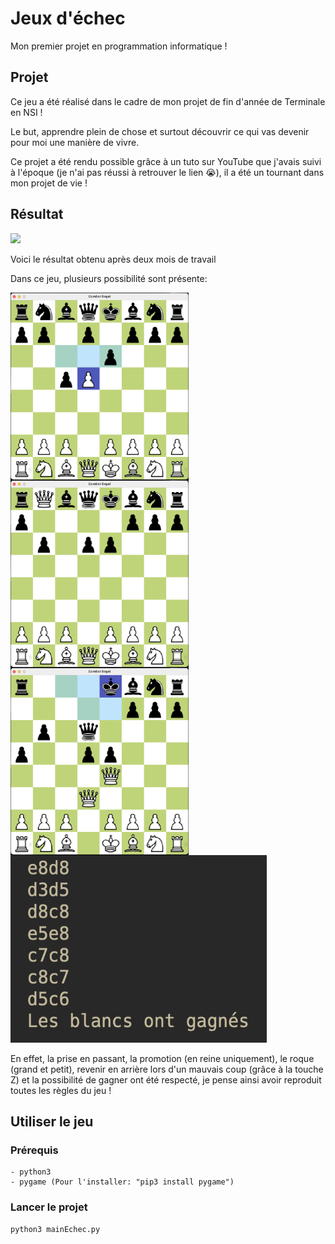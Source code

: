 # Jeux d'échec
Mon premier projet en programmation informatique !

## Projet

Ce jeu a été réalisé dans le cadre de mon projet de fin d'année de Terminale en NSI !

Le but, apprendre plein de chose et surtout découvrir ce qui vas devenir pour moi une manière de vivre.

Ce projet a été rendu possible grâce à un tuto sur YouTube que j'avais suivi à l'époque (je n'ai pas réussi à retrouver le lien 😭), il a été un tournant dans mon projet de vie !

## Résultat
![](https://github.com/Noa-Trachez/jeux-echec/blob/main/images/result.gif)

Voici le résultat obtenu après deux mois de travail

Dans ce jeu, plusieurs possibilité sont présente:
<div style="display: flex; flex-wrap: wrap">
    <img src="/images/prise-en-passant.png" width=285 height=300 />
    <img src="/images/promotion.png" width=285 height=300 />
    <img src="/images/roque.png" width=285 height=300 />
</div>
<img src="/images/mat.png" width=410 height=300 />


En effet, la prise en passant, la promotion (en reine uniquement), le roque (grand et petit), revenir en arrière lors d'un mauvais coup (grâce à la touche Z) et la possibilité de gagner ont été respecté, je pense ainsi avoir reproduit toutes les règles du jeu !

## Utiliser le jeu

### Prérequis
    - python3
    - pygame (Pour l'installer: "pip3 install pygame")

### Lancer le projet 
```bash
python3 mainEchec.py
```
